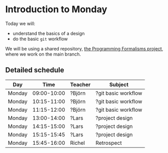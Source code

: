 # Introduction to Monday

Today we will:

- understand the basics of a design
- do the basic `git` workflow

We will be using a shared repository,
[the Programming Formalisms project](https://github.com/programming-formalisms/programming_formalisms_project_summer_2024),
where we work on the main branch.

## Detailed schedule

Day      |Time       |Teacher|Subject
---------|-----------|-------|-----------------------------------------------------------
Monday   |09:00-10:00|?Björn |?git basic workflow
Monday   |10:15-11:00|?Björn |?git basic workflow
Monday   |11:15-12:00|?Björn |?git basic workflow
Monday   |13:00-14:00|?Lars  |?project design
Monday   |14:15-15:00|?Lars  |?project design
Monday   |15:15-15:45|?Lars  |?project design
Monday   |15:45-16:00|Richel |Retrospect
